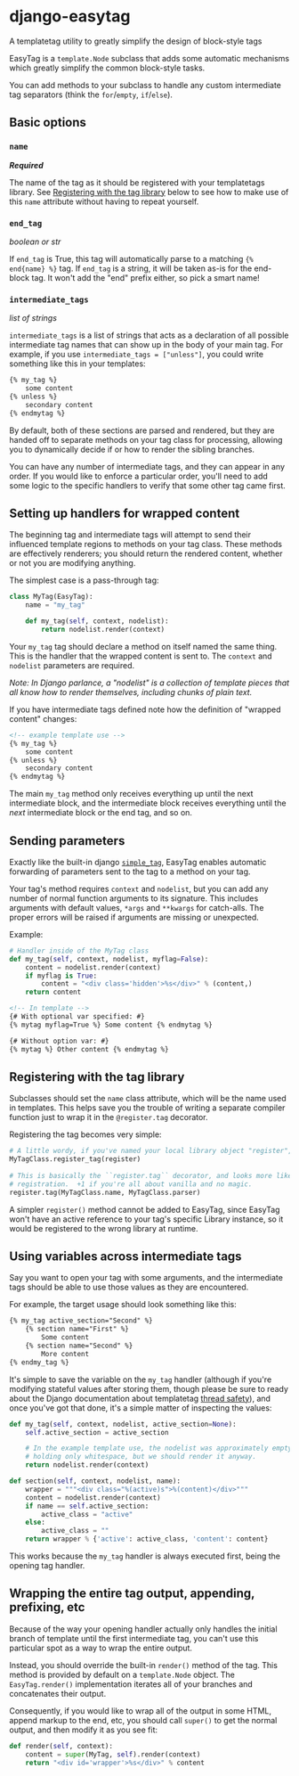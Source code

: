 django-easytag
==============

A templatetag utility to greatly simplify the design of block-style tags

EasyTag is a ``template.Node`` subclass that adds some automatic mechanisms which greatly simplify the common block-style tasks.


You can add methods to your subclass to handle any custom intermediate tag separators (think the ``for``/``empty``, ``if``/``else``).

## Basic options

### ``name``
_**Required**_

The name of the tag as it should be registered with your templatetags library.  See [Registering with the tag library](#registering-with-the-tag-library) below to see how to make use of this ``name`` attribute without having to repeat yourself.

### ``end_tag``
_boolean or str_

If ``end_tag`` is True, this tag will automatically parse to a matching ``{% end{name} %}`` tag. If ``end_tag`` is a string, it will be taken as-is for the end-block tag.  It won't add the "end" prefix either, so pick a smart name!

### ``intermediate_tags``
_list of strings_

``intermediate_tags`` is a list of strings that acts as a declaration of all possible intermediate tag names that can show up in the body of your main tag.  For example, if you use ``intermediate_tags = ["unless"]``, you could write something like this in your templates:

```html
{% my_tag %}
    some content
{% unless %}
    secondary content
{% endmytag %}
```

By default, both of these sections are parsed and rendered, but they are handed off to separate methods on your tag class for processing, allowing you to dynamically decide if or how to render the sibling branches.

You can have any number of intermediate tags, and they can appear in any order.  If you would like to enforce a particular order, you'll need to add some logic to the specific handlers to verify that some other tag came first.

## Setting up handlers for wrapped content

The beginning tag and intermediate tags will attempt to send their influenced template regions to methods on your tag class.  These methods are effectively renderers; you should return the rendered content, whether or not you are modifying anything.

The simplest case is a pass-through tag:

```python
class MyTag(EasyTag):
    name = "my_tag"

    def my_tag(self, context, nodelist):
        return nodelist.render(context)
```

Your ``my_tag`` tag should declare a method on itself named the same thing.  This is the handler that the wrapped content is sent to.  The ``context`` and ``nodelist`` parameters are required.

_Note: In Django parlance, a "nodelist" is a collection of template pieces that all know how to render themselves, including chunks of plain text._

If you have intermediate tags defined note how the definition of "wrapped content" changes:

```html
<!-- example template use -->
{% my_tag %}
    some content
{% unless %}
    secondary content
{% endmytag %}
```

The main ``my_tag`` method only receives everything up until the next intermediate block, and the intermediate block receives everything until the _next_ intermediate block or the end tag, and so on.

## Sending parameters

Exactly like the built-in django [``simple_tag``](https://docs.djangoproject.com/en/dev/howto/custom-template-tags/#django.template.Library.simple_tag), EasyTag enables automatic forwarding of parameters sent to the tag to a method on your tag.

Your tag's method requires ``context`` and ``nodelist``, but you can add any number of normal function arguments to its signature.  This includes arguments with default values, ``*args`` and ``**kwargs`` for catch-alls.  The proper errors will be raised if arguments are missing or unexpected.

Example:

```python
# Handler inside of the MyTag class
def my_tag(self, context, nodelist, myflag=False):
    content = nodelist.render(context)
    if myflag is True:
        content = "<div class='hidden'>%s</div>" % (content,)
    return content
```

```html
<!-- In template -->
{# With optional var specified: #}
{% mytag myflag=True %} Some content {% endmytag %}

{# Without option var: #}
{% mytag %} Other content {% endmytag %}
```

## Registering with the tag library

Subclasses should set the ``name`` class attribute, which will be the name used in templates.  This helps save you the trouble of writing a separate compiler function just to wrap it in the ``@register.tag`` decorator.

Registering the tag becomes very simple:

```python
# A little wordy, if you've named your local library object "register", as is recommended:
MyTagClass.register_tag(register)
    
# This is basically the ``register.tag`` decorator, and looks more like a normal
# registration.  +1 if you're all about vanilla and no magic.
register.tag(MyTagClass.name, MyTagClass.parser)
```

A simpler ``register()`` method cannot be added to EasyTag, since EasyTag won't have an active reference to your tag's specific Library instance, so it would be registered to the wrong library at runtime.

## Using variables across intermediate tags

Say you want to open your tag with some arguments, and the intermediate tags should be able to use those values as they are encountered.

For example, the target usage should look something like this:

```html
{% my_tag active_section="Second" %}
    {% section name="First" %}
        Some content
    {% section name="Second" %}
        More content
{% endmy_tag %}
```

It's simple to save the variable on the ``my_tag`` handler (although if you're modifying stateful values after storing them, though please be sure to ready about the Django documentation about templatetag [thread safety](https://docs.djangoproject.com/en/dev/howto/custom-template-tags/#thread-safety-considerations)), and once you've got that done, it's a simple matter of inspecting the values:

```python
def my_tag(self, context, nodelist, active_section=None):
    self.active_section = active_section

    # In the example template use, the nodelist was approximately empty,
    # holding only whitespace, but we should render it anyway.
    return nodelist.render(context)

def section(self, context, nodelist, name):
    wrapper = """<div class="%(active)s">%(content)</div>"""
    content = nodelist.render(context)
    if name == self.active_section:
        active_class = "active"
    else:
        active_class = ""
    return wrapper % {'active': active_class, 'content': content}
```

This works because the ``my_tag`` handler is always executed first, being the opening tag handler.

## Wrapping the entire tag output, appending, prefixing, etc

Because of the way your opening handler actually only handles the initial branch of template until the first intermediate tag, you can't use this particular spot as a way to wrap the entire output.

Instead, you should override the built-in ``render()`` method of the tag.  This method is provided by default on a ``template.Node`` object.  The ``EasyTag.render()`` implementation iterates all of your branches and concatenates their output.

Consequently, if you would like to wrap all of the output in some HTML, append markup to the end, etc, you should call ``super()`` to get the normal output, and then modify it as you see fit:

```python
def render(self, context):
    content = super(MyTag, self).render(context)
    return "<div id='wrapper'>%s</div>" % content
```
